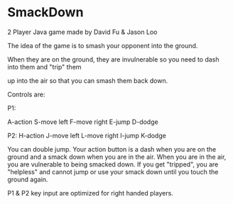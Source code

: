 SmackDown
=========

2 Player Java game made by David Fu &amp; Jason Loo




The idea of the game is to smash your opponent into the ground. 

When they are on the ground, they are invulnerable so you need to dash into them and "trip" them

up into the air so that you can smash them back down.


Controls are:


P1:

A-action
S-move left
F-move right
E-jump
D-dodge


P2: 
H-action
J-move left
L-move right
I-jump
K-dodge

You can double jump.
Your action button is a dash when you are on the ground and a smack down when you are in the air.
When you are in the air, you are vulnerable to being smacked down.
If you get "tripped", you are "helpless" and cannot jump or use your smack down until you touch the ground again.

P1 & P2 key input are optimized for right handed players.
